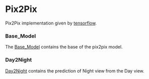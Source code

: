 # Pix2Pix
 Pix2Pix implementation given by [tensorflow](https://www.tensorflow.org/tutorials/generative/pix2pix).

### Base_Model
 The [Base_Model](Base_Model/) contains the base of the pix2pix model.

### Day2Night
 [Day2Night](Day2Night/) contains the prediction of Night view from the Day view.
